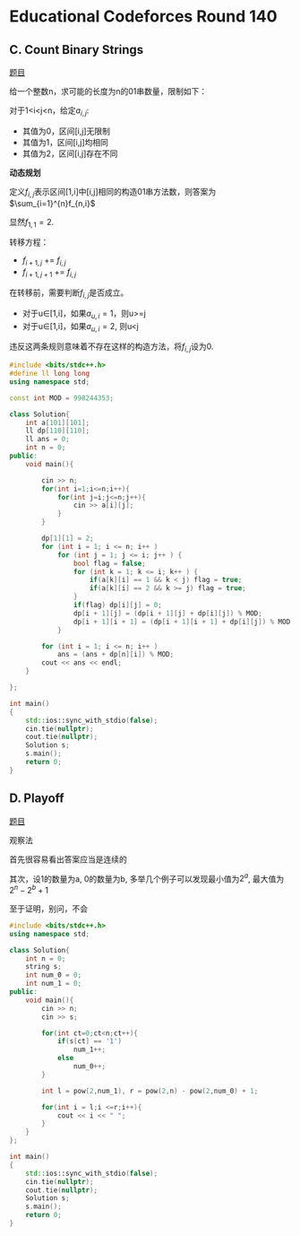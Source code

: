 # Educational Codeforces Round 140

## C. Count Binary Strings
[题目](https://codeforces.com/contest/1767/problem/C)

给一个整数n，求可能的长度为n的01串数量，限制如下：

对于1<i<j<n，给定$a_{i,j}$:
- 其值为0，区间[i,j]无限制
- 其值为1，区间[i,j]均相同
- 其值为2，区间[i,j]存在不同

**动态规划**

定义$f_{i,j}$表示区间[1,i]中[i,j]相同的构造01串方法数，则答案为$\sum_{i=1}^{n}f_{n,i}$

显然$f_{1,1}=2$. 

转移方程：
- $f_{i+1,j}$ += $f_{i,j}$ 
- $f_{i+1,j+1}$ += $f_{i,j}$ 

在转移前，需要判断$f_{i,j}$是否成立。

- 对于u∈[1,i]，如果$a_{u,i}=1$，则u>=j
- 对于u∈[1,i]，如果$a_{u,i}=2$, 则u<j

违反这两条规则意味着不存在这样的构造方法，将$f_{i,j}$设为0.

```c++
#include <bits/stdc++.h>
#define ll long long
using namespace std;

const int MOD = 998244353;

class Solution{
    int a[101][101];
    ll dp[110][110];
    ll ans = 0;
    int n = 0;
public:
    void main(){

        cin >> n;
        for(int i=1;i<=n;i++){
            for(int j=i;j<=n;j++){
                cin >> a[i][j];
            }
        }

        dp[1][1] = 2;
        for (int i = 1; i <= n; i++ )
            for (int j = 1; j <= i; j++ ) {
                bool flag = false;
                for (int k = 1; k <= i; k++ ) {
                    if(a[k][i] == 1 && k < j) flag = true;
                    if(a[k][i] == 2 && k >= j) flag = true;
                }
                if(flag) dp[i][j] = 0;
                dp[i + 1][j] = (dp[i + 1][j] + dp[i][j]) % MOD;
                dp[i + 1][i + 1] = (dp[i + 1][i + 1] + dp[i][j]) % MOD;
            }

        for (int i = 1; i <= n; i++ )
            ans = (ans + dp[n][i]) % MOD;
        cout << ans << endl;
    }

};

int main()
{
    std::ios::sync_with_stdio(false);
    cin.tie(nullptr);
    cout.tie(nullptr);
    Solution s;
    s.main();
    return 0;
}
```

## D. Playoff
[题目](https://codeforces.com/contest/1767/problem/D)

观察法

首先很容易看出答案应当是连续的

其次，设1的数量为a, 0的数量为b, 多举几个例子可以发现最小值为$2^{a}$, 最大值为$2^n - 2^b + 1$

至于证明，别问，不会

```c++
#include <bits/stdc++.h>
using namespace std;

class Solution{
    int n = 0;
    string s;
    int num_0 = 0;
    int num_1 = 0;
public:
    void main(){
        cin >> n;
        cin >> s;

        for(int ct=0;ct<n;ct++){
            if(s[ct] == '1')
                num_1++;
            else
                num_0++;
        }

        int l = pow(2,num_1), r = pow(2,n) - pow(2,num_0) + 1;

        for(int i = l;i <=r;i++){
            cout << i << " ";
        }
    }
};

int main()
{
    std::ios::sync_with_stdio(false);
    cin.tie(nullptr);
    cout.tie(nullptr);
    Solution s;
    s.main();
    return 0;
}
```